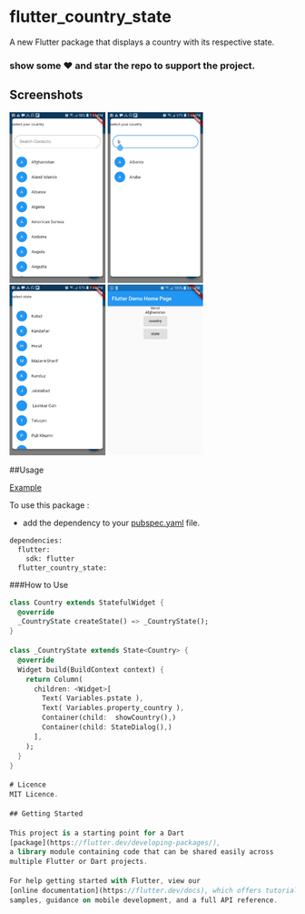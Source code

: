 # flutter_country_state

A new Flutter package that displays a country with its respective state.
### show some :heart: and star the repo to support the project.

## Screenshots
<img src="ss1.jpg" height="300em" /> <img src="ss2.jpg" height="300em" /> <img src="ss3.jpg" height="300em" /> <img src="ss4.jpg" height="300em" />

##Usage

[Example](https://github.com/mimi-tech/flutter_country_state/tree/master/example)

To use this package :
* add the dependency to your [pubspec.yaml](https://github.com/mimi-tech/flutter_country_state/tree/master/pubspec.yaml) file.
```
dependencies:
  flutter:
    sdk: flutter
  flutter_country_state:
  ```

  ###How to Use
  ``` dart
  class Country extends StatefulWidget {
    @override
    _CountryState createState() => _CountryState();
  }

  class _CountryState extends State<Country> {
    @override
    Widget build(BuildContext context) {
      return Column(
        children: <Widget>[
          Text( Variables.pstate ),
          Text( Variables.property_country ),
          Container(child:  showCountry(),)
          Container(child: StateDialog(),)
        ],
      );
    }
  }

# Licence
MIT Licence.

## Getting Started

This project is a starting point for a Dart
[package](https://flutter.dev/developing-packages/),
a library module containing code that can be shared easily across
multiple Flutter or Dart projects.

For help getting started with Flutter, view our 
[online documentation](https://flutter.dev/docs), which offers tutorials, 
samples, guidance on mobile development, and a full API reference.
